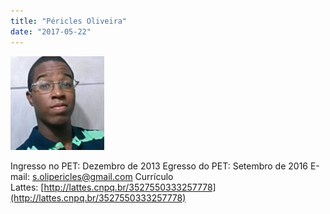 ```yaml
---
title: "Péricles Oliveira"
date: "2017-05-22"
---
```


![](images/pericles-300x300-150x150.jpg)

Ingresso no PET: Dezembro de 2013 Egresso do PET: Setembro de 2016 E-mail: [s.olipericles@gmail.com](http://gmail.com/) Currículo Lattes: [http://lattes.cnpq.br/3527550333257778](http://lattes.cnpq.br/3527550333257778)
